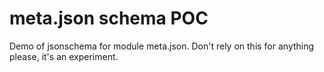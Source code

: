 # meta.json schema POC

Demo of jsonschema for module meta.json. Don't rely on this for anything please, it's an experiment.
